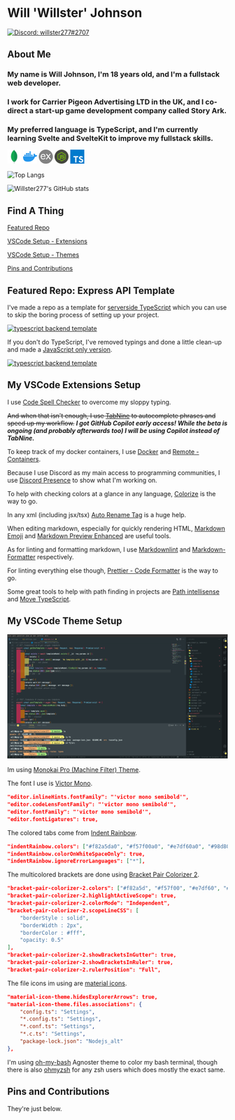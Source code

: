# Will 'Willster' Johnson

<a href="https://discord.com/users/773137363395674133"><img src="https://img.shields.io/badge/Discord-willster277%232707-blueviolet?style=for-the-badge&logo=discord&logoColor=blueviolet&logoWidth=20&labelColor=adf" alt="Discord: willster277#2707"></a>

## About Me

### My name is Will Johnson, I'm 18 years old, and I'm a fullstack web developer.

### I work for Carrier Pigeon Advertising LTD in the UK, and I co-direct a start-up game development company called Story Ark.

### My preferred language is TypeScript, and I'm currently learning Svelte and SvelteKit to improve my fullstack skills.

<img height="32" width="32" src="assets/mongo.png" />&nbsp;<img height="32" width="32" src="assets/docker.png" />&nbsp;<img height="32" width="32" src="assets/express.png" />&nbsp;<img height="32" width="32" src="assets/node.png" />&nbsp;<img height="32" width="32" src="assets/typescript.png" />

![Top Langs](https://github-readme-stats.vercel.app/api/top-langs/?username=willster277&theme=react&layout=compact)

![Willster277's GitHub stats](https://github-readme-stats.vercel.app/api?username=willster277&count_private=true&show_icons=true&theme=react&hide=stars,prs)

## Find A Thing

[Featured Repo](#Featured-Repo-Express-API-Template)

[VSCode Setup - Extensions](#My-VSCode-Extensions-Setup)

[VSCode Setup - Themes](#My-VSCode-Theme-Setup)

[Pins and Contributions](#Pins-and-Contributions)

## Featured Repo: Express API Template

I've made a repo as a template for [serverside TypeScript](./TS) which you can use to skip the boring process of setting up your project.

[![typescript backend template](https://github-readme-stats.vercel.app/api/pin/?username=willster277&repo=typescript-backend-template&theme=react)](https://github.com/willster277/typescript-backend-template)

If you don't do TypeScript, I've removed typings and done a little clean-up and made a [JavaScript only version](./JS).

[![typescript backend template](https://github-readme-stats.vercel.app/api/pin/?username=willster277&repo=javascript-backend-template&theme=react)](https://github.com/willster277/javascript-backend-template)

## My VSCode Extensions Setup

I use [Code Spell Checker](https://marketplace.visualstudio.com/items?itemName=streetsidesoftware.code-spell-checker) to overcome my sloppy typing.

~~And when that isn't enough, I use [TabNine](https://marketplace.visualstudio.com/items?itemName=TabNine.tabnine-vscode) to autocomplete phrases and speed up my workflow.~~ _**I got GitHub Copilot early access! While the beta is ongoing (and probably afterwards too) I will be using Copilot instead of TabNine.**_

To keep track of my docker containers, I use [Docker](https://marketplace.visualstudio.com/items?itemName=ms-azuretools.vscode-docker) and [Remote - Containers](https://marketplace.visualstudio.com/items?itemName=ms-vscode-remote.remote-containers).

Because I use Discord as my main access to programming communities, I use [Discord Presence](https://marketplace.visualstudio.com/items?itemName=icrawl.discord-vscode) to show what I'm working on.

To help with checking colors at a glance in any language, [Colorize](https://marketplace.visualstudio.com/items?itemName=kamikillerto.vscode-colorize) is the way to go.

In any xml (including jsx/tsx) [Auto Rename Tag](https://marketplace.visualstudio.com/items?itemName=formulahendry.auto-rename-tag) is a huge help.

When editing markdown, especially for quickly rendering HTML, [Markdown Emoji](https://marketplace.visualstudio.com/items?itemName=bierner.markdown-emoji) and [Markdown Preview Enhanced](https://marketplace.visualstudio.com/items?itemName=shd101wyy.markdown-preview-enhanced) are useful tools.

As for linting and formatting markdown, I use [Markdownlint](https://marketplace.visualstudio.com/items?itemName=DavidAnson.vscode-markdownlint) and [Markdown-Formatter](https://marketplace.visualstudio.com/items?itemName=mervin.markdown-formatter) respectively.

For linting everything else though, [Prettier - Code Formatter](https://marketplace.visualstudio.com/items?itemName=esbenp.prettier-vscode) is the way to go.

Some great tools to help with path finding in projects are [Path intellisense](https://marketplace.visualstudio.com/items?itemName=christian-kohler.path-intellisense) and [Move TypeScript](https://marketplace.visualstudio.com/items?itemName=stringham.move-ts).

## My VSCode Theme Setup

![My VSCode Appearance](./assets/editor.png)

Im using [Monokai Pro (Machine Filter) Theme](https://marketplace.visualstudio.com/items?itemName=monokai.theme-monokai-pro-vscode).

The font I use is [Victor Mono](https://rubjo.github.io/victor-mono/).

```json
"editor.inlineHints.fontFamily": "'victor mono semibold'",
"editor.codeLensFontFamily": "'victor mono semibold'",
"editor.fontFamily": "'victor mono semibold'",
"editor.fontLigatures": true,
```

The colored tabs come from [Indent Rainbow](https://marketplace.visualstudio.com/items?itemName=oderwat.indent-rainbow).

```json
"indentRainbow.colors": ["#f82a5da0", "#f57f00a0", "#e7df60a0", "#98d800a0", "#5ccaefa0", "#a57fffa0"],
"indentRainbow.colorOnWhiteSpaceOnly": true,
"indentRainbow.ignoreErrorLanguages": ["*"],
```

The multicolored brackets are done using [Bracket Pair Colorizer 2](https://marketplace.visualstudio.com/items?itemName=CoenraadS.bracket-pair-colorizer-2).

```json
"bracket-pair-colorizer-2.colors": ["#f82a5d", "#f57f00", "#e7df60", "#98d800", "#5ccaef", "#a57fff"],
"bracket-pair-colorizer-2.highlightActiveScope": true,
"bracket-pair-colorizer-2.colorMode": "Independent",
"bracket-pair-colorizer-2.scopeLineCSS": [
	"borderStyle : solid", 
	"borderWidth : 2px", 
	"borderColor : #fff", 
	"opacity: 0.5"
],
"bracket-pair-colorizer-2.showBracketsInGutter": true,
"bracket-pair-colorizer-2.showBracketsInRuler": true,
"bracket-pair-colorizer-2.rulerPosition": "Full",
```

The file icons im using are [material icons](https://marketplace.visualstudio.com/items?itemName=PKief.material-icon-theme).

```json
"material-icon-theme.hidesExplorerArrows": true,
"material-icon-theme.files.associations": {
	"config.ts": "Settings",
	"*.config.ts": "Settings",
	"*.conf.ts": "Settings",
	"*.c.ts": "Settings",
	"package-lock.json": "Nodejs_alt"
},
```

I'm using [oh-my-bash](https://github.com/ohmybash/oh-my-bash) Agnoster theme to color my bash terminal, though there is also [ohmyzsh](https://github.com/ohmyzsh/ohmyzsh) for any zsh users which does mostly the exact same.

## Pins and Contributions

They're just below.
